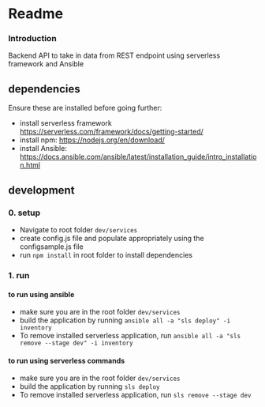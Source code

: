# **Readme**

### **Introduction**

Backend API to take in data from REST endpoint using serverless framework and Ansible

## dependencies

Ensure these are installed before going further:

- install serverless framework https://serverless.com/framework/docs/getting-started/
- install npm: https://nodejs.org/en/download/
- install Ansible: https://docs.ansible.com/ansible/latest/installation_guide/intro_installation.html

## development

### 0. setup

- Navigate to root folder `dev/services`
- create config.js file and populate appropriately using the configsample.js file
- run `npm install` in root folder to install dependencies

### 1. run

#### to run using ansible

- make sure you are in the root folder `dev/services`
- build the application by running `ansible all -a "sls deploy" -i inventory`
- To remove installed serverless application, run `ansible all -a "sls remove --stage dev" -i inventory`

#### to run using serverless commands

- make sure you are in the root folder `dev/services`
- build the application by running `sls deploy`
- To remove installed serverless application, run `sls remove --stage dev`
